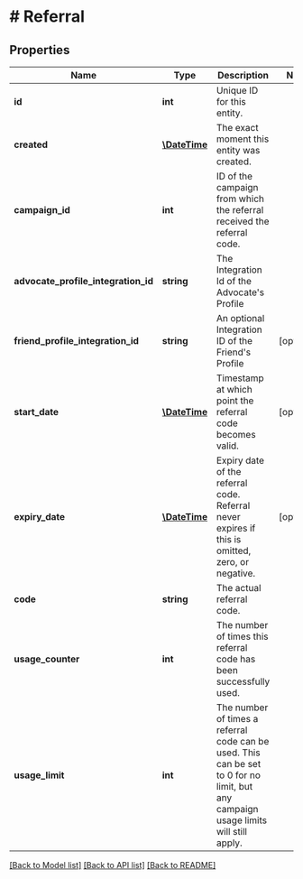 # # Referral

## Properties

Name | Type | Description | Notes
------------ | ------------- | ------------- | -------------
**id** | **int** | Unique ID for this entity. | 
**created** | [**\DateTime**](\DateTime.md) | The exact moment this entity was created. | 
**campaign_id** | **int** | ID of the campaign from which the referral received the referral code. | 
**advocate_profile_integration_id** | **string** | The Integration Id of the Advocate&#39;s Profile | 
**friend_profile_integration_id** | **string** | An optional Integration ID of the Friend&#39;s Profile | [optional] 
**start_date** | [**\DateTime**](\DateTime.md) | Timestamp at which point the referral code becomes valid. | [optional] 
**expiry_date** | [**\DateTime**](\DateTime.md) | Expiry date of the referral code. Referral never expires if this is omitted, zero, or negative. | [optional] 
**code** | **string** | The actual referral code. | 
**usage_counter** | **int** | The number of times this referral code has been successfully used. | 
**usage_limit** | **int** | The number of times a referral code can be used. This can be set to 0 for no limit, but any campaign usage limits will still apply. | 

[[Back to Model list]](../../README.md#documentation-for-models) [[Back to API list]](../../README.md#documentation-for-api-endpoints) [[Back to README]](../../README.md)


